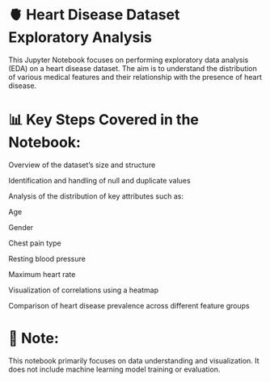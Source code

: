 # **🫀 Heart Disease Dataset Exploratory Analysis**

This Jupyter Notebook focuses on performing exploratory data analysis (EDA) on a heart disease dataset. The aim is to understand the distribution of various medical features and their relationship with the presence of heart disease.

# **📊 Key Steps Covered in the Notebook:**

Overview of the dataset’s size and structure

Identification and handling of null and duplicate values

Analysis of the distribution of key attributes such as:

Age

Gender

Chest pain type

Resting blood pressure

Maximum heart rate

Visualization of correlations using a heatmap

Comparison of heart disease prevalence across different feature groups

# **📌 Note:**
This notebook primarily focuses on data understanding and visualization. It does not include machine learning model training or evaluation.
